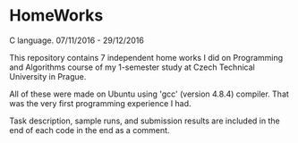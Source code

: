 # HomeWorks
C language. 07/11/2016 - 29/12/2016

This repository contains 7 independent home works I did on Programming and Algorithms course of my 1-semester study
at Czech Technical University in Prague.

All of these were made on Ubuntu using 'gcc' (version 4.8.4) compiler. That was the very first programming experience I had. 

Task description, sample runs, and submission results are included in the end of each code in the end as a comment.
